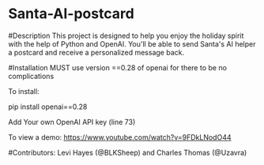 # Santa-AI-postcard

#Description
This project is designed to help you enjoy the holiday spirit with the help of Python and OpenAI. You'll be able to send Santa's AI helper a postcard and receive a personalized message back.

#Installation
MUST use version ==0.28 of openai for there to be no complications

To install:

pip install openai==0.28

Add Your own OpenAI API key (line 73)

To view a demo: https://www.youtube.com/watch?v=9FDkLNodO44

#Contributors: Levi Hayes (@BLKSheep) and Charles Thomas (@Uzavra)    
         
